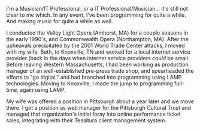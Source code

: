 I'm a Musician/IT Professional, or a IT Professional/Musician... it's still not
clear to me which. In any event, I've been programming for quite a while. And making
music for quite a while as well.

I conducted the Valley Light Opera (Amherst, MA) for a couple seasons in the early
1990's, and Commonwealth Opera (Northampton, MA). After the upheavals precipitated
by the 2001 World Trade Center attacks, I moved with my wife, Beth, to Knoxville, TN
and worked for a local internet service provider (back in the days when internet
service providers *could* be small. Before leaving Western Massachusetts, I had been
working as production manager of an well-established pre-press trade shop, and 
spearheaded the efforts to "go digital," and had branched into programming using 
LAMP technologies. Moving to Knoxville, I made the jump to programming full-time, again
using LAMP.

My wife was offered a position in Pittsburgh about a year later and we move there. I got 
a position as web manager for the Pittsburgh Cultural Trust and managed that organization's
initial foray into online performance ticket sales, integrating with their Tessitura client
management system. 
